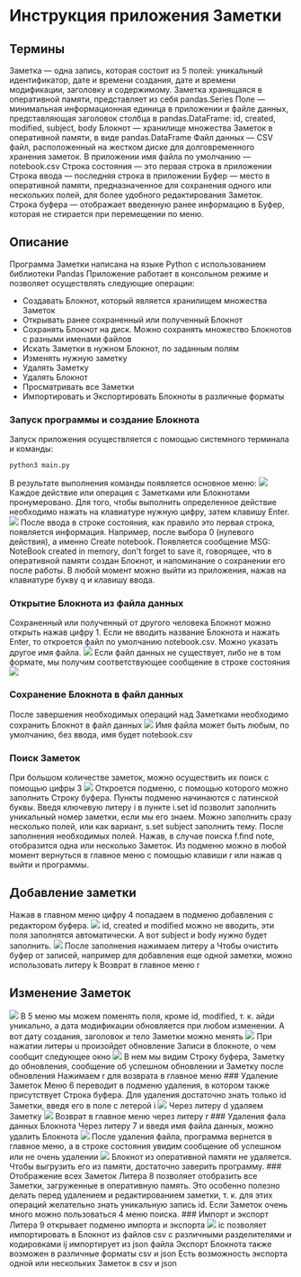 # Инструкция приложения Заметки
## Термины
Заметка — одна запись, которая состоит из 5 полей: уникальный идентификатор, дате и времени создания, дате и времени модификации, заголовку и содержимому. Заметка хранящаяся в оперативной памяти, представляет из себя pandas.Series
Поле — минимальная информационная единица в приложении и файле данных, представляющая заголовок столбца в pandas.DataFrame: id, created, modified, subject, body
Блокнот — хранилище множества Заметок в оперативной памяти, в виде pandas.DataFrame
Файл данных — CSV файл, расположенный на жестком диске для долговременного хранения заметок. В приложении имя файла по умолчанию — notebook.csv
Строка состояния — это первая строка в приложении
Строка ввода — последняя строка в приложении
Буфер — место в оперативной памяти, предназначенное для сохранения одного или нескольких полей, для более удобного редактирования Заметок.
Строка буфера — отображает введенную ранее информацию в Буфер, которая не стирается при перемещении по меню.
## Описание
Программа Заметки написана на языке Python с использованием библиотеки Pandas
Приложение работает в консольном режиме и позволяет осуществлять следующие операции:
- Создавать Блокнот, который является хранилищем множества Заметок
- Открывать ранее сохраненный или полученный Блокнот
- Сохранять Блокнот на диск. Можно сохранять множество Блокнотов с разными именами файлов
- Искать Заметки в нужном Блокнот, по заданным полям
- Изменять нужную заметку
- Удалять Заметку
- Удалять Блокнот
- Просматривать все Заметки
- Импортировать и Экспортировать Блокноты в различные форматы
### Запуск программы и создание Блокнота
Запуск приложения осуществляется с помощью системного терминала и команды:
```
python3 main.py
```
В результате выполнения команды появляется основное меню:
<img src=pics/01.png>
Каждое действие или операция с Заметками или Блокнотами пронумеровано. Для того, чтобы выполнить определенное действие необходимо нажать на клавиатуре нужную цифру, затем клавишу Enter.
<img src=pics/02.png>
После ввода в строке состояния, как правило это первая строка, появляется информация. 
Например, после выбора 0 (нулевого действия), а именно Create notebook. Появляется сообщение MSG: NoteBook created in memory, don't forget to save it, говорящее, что в оперативной памяти создан Блокнот, и напоминание о сохранении его после работы.
В любой момент можно выйти из приложения, нажав на клавиатуре букву q и клавишу ввода.
### Открытие Блокнота из файла данных
Сохраненный или полученный от другого человека Блокнот можно открыть нажав цифру 1.
Если не вводить название Блокнота и нажать Enter, то откроется файл по умолчанию notebook.csv. Можно указать другое имя файла.
<img src=pics/11.png>
Если файл данных не существует, либо не в том формате, мы получим соответствующее сообщение в строке состояния
<img src=pics/12.png>
### Сохранение Блокнота в файл данных
После завершения необходимых операций над Заметками необходимо сохранить Блокнот в файл данных
<img src=pics/21.png>
Имя файла может быть любым, по умолчанию, без ввода, имя будет notebook.csv
### Поиск Заметок
При большом количестве заметок, можно осуществить их поиск с помощью цифры 3
<img src=pics/31.png>
Откроется подменю, с помощью которого можно заполнить Строку буфера.
Пункты подменю начинаются с латинской буквы. Введя ключевую литеру i в пункте i.set id позволит заполнить уникальный номер заметки, если мы его знаем. Можно заполнить сразу несколько полей, или как вариант, s.set subject заполнить тему. После заполнения необходимых полей. Нажав, в случае поиска f.find note, отобразится одна или несколько Заметок.
Из подменю можно в любой момент вернуться в главное меню с помощью клавиши r или нажав q выйти и программы.
## Добавление заметки
Нажав в главном меню цифру 4 попадаем в подменю добавления с редактором буфера. 
<img src=pics/41.png>
id, created и modified можно не вводить, эти поля заполнятся автоматически.
А вот subject и body нужно будет заполнить.
<img src=pics/42.png>
После заполнения нажимаем литеру a
Чтобы очистить буфер от записей, например для добавления еще одной заметки, можно использовать литеру k
Возврат в главное меню r
## Изменение Заметок
<img src=pics/51.png>
В 5 меню мы можем поменять поля, кроме id, modified, т. к. айди уникально, а дата модификации обновляется при любом изменении. А вот дату создания, заголовок и тело Заметки можно менять
<img src=pics/52.png>
При нажатии литеры u произойдет обновление Записи в блокноте, о чем сообщит следующее окно
<img src=pics/53.png>
В нем мы видим Строку буфера, Заметку до обновления, сообщение об успешном обновлении и Заметку после обновления
Нажимаем r для возврата в главное меню
### Удаление Заметок
Меню 6 переводит в подменю удаления, в котором также присутствует Строка буфера.
Для удаления достаточно знать только id Заметки, введя его в поле с летерой i
<img src=pics/61.png>
Через литеру d удаляем Заметку
<img src=pics/62.png>
Возврат в главное меню через литеру r
### Удаления фала данных Блокнота
Через литеру 7 и введя имя файла данных, можно удалить Блокнота
<img src=pics/71.png>
После удаления файла, программа вернется в главное меню, а в строке состояния увидим сообщение об успешном или не очень удалении
<img src=pics/72.png>
Блокнот из оперативной памяти не удаляется. Чтобы выгрузить его из памяти, достаточно заверить программу.
### Отображение всех Заметок
Литера 8 позволяет отобразить все Заметки, загруженные в оперативную память.
Это особенно полезно делать перед удалением и редактированием заметки, т. к. для этих операций желательно знать уникальную запись id. Если Заметок очень много можно пользоваться 4 меню поиска.
### Импорт и экспорт
Литера 9 открывает подменю импорта и экспорта
<img src=pics/91.png>
ic позволяет импортировать в Блокнот из файлов csv с различными разделителями и кодировками
ij импортирует из json файла
Экспорт Блокнота также возможен в различные форматы csv и json
Есть возможность экспорта одной или нескольких Заметок в csv и json